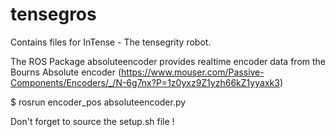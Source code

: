 # tensegros
Contains files for InTense - The tensegrity robot. 

The ROS Package absoluteencoder provides realtime encoder data from the Bourns Absolute encoder 
(https://www.mouser.com/Passive-Components/Encoders/_/N-6g7nx?P=1z0yxz9Z1yzh66kZ1yyaxk3)

$ rosrun encoder_pos absoluteencoder.py 

Don't forget to source the setup.sh file !
